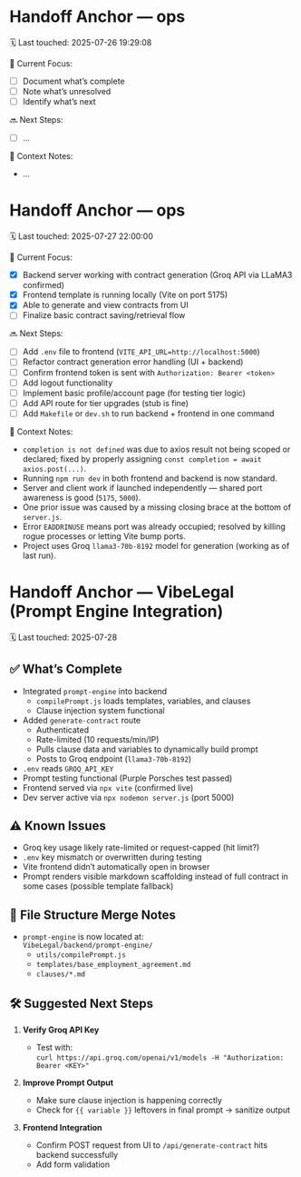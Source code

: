 # Handoff Anchor — ops
🗓 Last touched: 2025-07-26 19:29:08

🎯 Current Focus:
- [ ] Document what’s complete
- [ ] Note what’s unresolved
- [ ] Identify what’s next

🔜 Next Steps:
- [ ] ...

🧠 Context Notes:
- ...
# Handoff Anchor — ops
🗓 Last touched: 2025-07-27 22:00:00

🎯 Current Focus:
- [x] Backend server working with contract generation (Groq API via LLaMA3 confirmed)
- [x] Frontend template is running locally (Vite on port 5175)
- [x] Able to generate and view contracts from UI
- [ ] Finalize basic contract saving/retrieval flow

🔜 Next Steps:
- [ ] Add `.env` file to frontend (`VITE_API_URL=http://localhost:5000`)
- [ ] Refactor contract generation error handling (UI + backend)
- [ ] Confirm frontend token is sent with `Authorization: Bearer <token>`
- [ ] Add logout functionality
- [ ] Implement basic profile/account page (for testing tier logic)
- [ ] Add API route for tier upgrades (stub is fine)
- [ ] Add `Makefile` or `dev.sh` to run backend + frontend in one command

🧠 Context Notes:
- `completion is not defined` was due to axios result not being scoped or declared; fixed by properly assigning `const completion = await axios.post(...)`.
- Running `npm run dev` in both frontend and backend is now standard.
- Server and client work if launched independently — shared port awareness is good (`5175`, `5000`).
- One prior issue was caused by a missing closing brace at the bottom of `server.js`.
- Error `EADDRINUSE` means port was already occupied; resolved by killing rogue processes or letting Vite bump ports.
- Project uses Groq `llama3-70b-8192` model for generation (working as of last run).

# Handoff Anchor — VibeLegal (Prompt Engine Integration)
🗓 Last touched: 2025-07-28

## ✅ What’s Complete

- Integrated `prompt-engine` into backend
  - `compilePrompt.js` loads templates, variables, and clauses
  - Clause injection system functional
- Added `generate-contract` route
  - Authenticated
  - Rate-limited (10 requests/min/IP)
  - Pulls clause data and variables to dynamically build prompt
  - Posts to Groq endpoint (`llama3-70b-8192`)
- `.env` reads `GROQ_API_KEY`
- Prompt testing functional (Purple Porsches test passed)
- Frontend served via `npx vite` (confirmed live)
- Dev server active via `npx nodemon server.js` (port 5000)

## ⚠️ Known Issues

- Groq key usage likely rate-limited or request-capped (hit limit?)
- `.env` key mismatch or overwritten during testing
- Vite frontend didn’t automatically open in browser
- Prompt renders visible markdown scaffolding instead of full contract in some cases (possible template fallback)

## 🧩 File Structure Merge Notes

- `prompt-engine` is now located at:  
  `VibeLegal/backend/prompt-engine/`
  - `utils/compilePrompt.js`
  - `templates/base_employment_agreement.md`
  - `clauses/*.md`

## 🛠 Suggested Next Steps

1. **Verify Groq API Key**  
   - Test with:  
     `curl https://api.groq.com/openai/v1/models -H "Authorization: Bearer <KEY>"`

2. **Improve Prompt Output**  
   - Make sure clause injection is happening correctly
   - Check for `{{ variable }}` leftovers in final prompt → sanitize output

3. **Frontend Integration**  
   - Confirm POST request from UI to `/api/generate-contract` hits backend successfully
   - Add form validation

